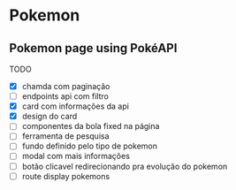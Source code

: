 # Pokemon

## Pokemon page using PokéAPI

TODO
- [x] chamda com paginação 
- [ ] endpoints api com filtro
- [x] card com informações da api
- [x] design do card
- [ ] componentes da bola fixed na página
- [ ] ferramenta de pesquisa
- [ ] fundo definido pelo tipo de pokemon
- [ ] modal com mais informações
- [ ] botão clicavel redirecionando pra evolução do pokemon
- [ ] route display pokemons
